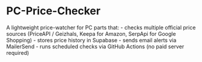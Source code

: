 # PC-Price-Checker
A lightweight price-watcher for PC parts that: - checks multiple official price sources (PriceAPI / Geizhals, Keepa for Amazon, SerpApi for Google Shopping) - stores price history in Supabase - sends email alerts via MailerSend - runs scheduled checks via GitHub Actions (no paid server required)
